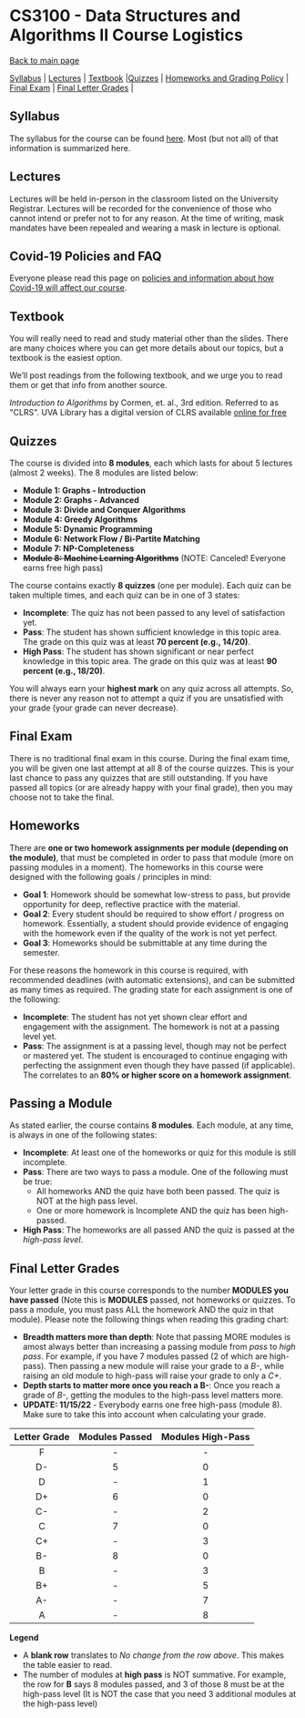 CS3100 - Data Structures and Algorithms II Course Logistics
===============================

[Back to main page](../readme.html)

[Syllabus](#syllabus) | [Lectures](#lectures) | [Textbook](#textbook) |[Quizzes](#quizzes) |  [Homeworks and Grading Policy](#homeworks) | [Final Exam](#final) | [Final Letter Grades](#lettergrades) | 

<a name="syllabus"></a>Syllabus
------------------------------------------

The syllabus for the course can be found [here](./syllabus.pdf). Most (but not all) of that information is summarized here.

<a name="lectures"></a>Lectures
------------------------------------------

Lectures will be held in-person in the classroom listed on the University Registrar. Lectures will be recorded for the convenience of those who cannot intend or prefer not to for any reason. At the time of writing, mask mandates have been repealed and wearing a mask in lecture is optional. 

<a name="covid"></a>Covid-19 Policies and FAQ
------------------------------------------
Everyone please read this page on [policies and information about how Covid-19 will affect our course](./covid.html).

<a name="textbook"></a>Textbook
------------------------------------------

You will really need to read and study material other than the slides. There are many choices where you can get more details about our topics, but a textbook is the easiest option.

We’ll post readings from the following textbook, and we urge you to read them or get that info from another source.

*Introduction to Algorithms* by Cormen, et. al., 3rd edition.  Referred to as "CLRS".  UVA Library has a digital version of CLRS available [online for free](https://search.lib.virginia.edu/catalog/u6757775)


<a name="lectures"></a>Quizzes
------------------------------------------

The course is divided into **8 modules**, each which lasts for about 5 lectures (almost 2 weeks). The 8 modules are listed below:

- **Module 1: Graphs - Introduction**
- **Module 2: Graphs - Advanced** 
- **Module 3: Divide and Conquer Algorithms**
- **Module 4: Greedy Algorithms** 
- **Module 5: Dynamic Programming** 
- **Module 6: Network Flow / Bi-Partite Matching** 
- **Module 7: NP-Completeness** 
- **~~Module 8: Machine Learning Algorithms~~** (NOTE: Canceled! Everyone earns free high pass)

The course contains exactly **8 quizzes** (one per module). Each quiz can be taken multiple times, and each quiz can be in one of 3 states:

- **Incomplete**: The quiz has not been passed to any level of satisfaction yet.
- **Pass**: The student has shown sufficient knowledge in this topic area. The grade on this quiz was at least **70 percent (e.g., 14/20)**.
- **High Pass**: The student has shown significant or near perfect knowledge in this topic area. The grade on this quiz was at least **90 percent (e.g., 18/20)**.

You will always earn your **highest mark** on any quiz across all attempts. So, there is never any reason not to attempt a quiz if you are unsatisfied with your grade (your grade can never decrease).

<a name="final"></a>Final Exam
----------------------------------------------------------

There is no traditional final exam in this course. During the final exam time, you will be given one last attempt at all 8 of the course quizzes. This is your last chance to pass any quizzes that are still outstanding. If you have passed all topics (or are already happy with your final grade), then you may choose not to take the final.


<a name="homeworks"></a>Homeworks
----------------------------------------------------------

There are **one or two homework assignments per module (depending on the module)**, that must be completed in order to pass that module (more on passing modules in a moment). The homeworks in this course were designed with the following goals / principles in mind:

- **Goal 1**: Homework should be somewhat low-stress to pass, but provide opportunity for deep, reflective practice with the material.
- **Goal 2**: Every student should be required to show effort / progress on homework. Essentially, a student should provide evidence of engaging with the homework even if the quality of the work is not yet perfect.
- **Goal 3**: Homeworks should be submittable at any time during the semester.

For these reasons the homework in this course is required, with recommended deadlines (with automatic extensions), and can be submitted as many times as required. The grading state for each assignment is one of the following:

- **Incomplete**: The student has not yet shown clear effort and engagement with the assignment. The homework is not at a passing level yet.
- **Pass**: The assignment is at a passing level, though may not be perfect or mastered yet. The student is encouraged to continue engaging with perfecting the assignment even though they have passed (if applicable). The correlates to an **80% or higher score on a homework assignment**.


<a name="passing"></a>Passing a Module
----------------------------------------------------------

As stated earlier, the course contains **8 modules**. Each module, at any time, is always in one of the following states:

- **Incomplete**: At least one of the homeworks or quiz for this module is still incomplete.
- **Pass**: There are two ways to pass a module. One of the following must be true:
	- All homeworks AND the quiz have both been passed. The quiz is NOT at the high pass level.
	- One or more homework is Incomplete AND the quiz has been high-passed. 
- **High Pass**: The homeworks are all passed AND the quiz is passed at the *high-pass level*.

<a name="lettergrades"></a>Final Letter Grades
----------------------------------------------------------

Your letter grade in this course corresponds to the number **MODULES you have passed** (Note this is **MODULES** passed, not homeworks or quizzes. To pass a module, you must pass ALL the homework AND the quiz in that module). Please note the following things when reading this grading chart:

- **Breadth matters more than depth**: Note that passing MORE modules is amost always better than increasing a passing module from *pass* to *high pass*. For example, if you have 7 modules passed (2 of which are high-pass). Then passing a new module will raise your grade to a *B-*, while raising an old module to high-pass will raise your grade to only a *C+*.
- **Depth starts to matter more once you reach a B-**: Once you reach a grade of *B-*, getting the modules to the high-pass level matters more.
- **UPDATE: 11/15/22** - Everybody earns one free high-pass (module 8). Make sure to take this into account when calculating your grade.

| Letter Grade | Modules Passed | Modules High-Pass |
|:--------------:|:---:|:---:|
| F | - | - |
| D- | 5 | 0 |
| D | - | 1 |
| D+ | 6 | 0 |
| C- | - | 2 |
| C | 7 | 0 |
| C+ | - | 3 |
| B- | 8 | 0 |
| B | - | 3 |
| B+ | - | 5 |
| A- | - | 7 |
| A | - | 8 |

**Legend**

- A **blank row** translates to *No change from the row above*. This makes the table easier to read.
- The number of modules at **high pass** is NOT summative. For example, the row for **B** says 8 modules passed, and 3 of those 8 must be at the high-pass level (It is NOT the case that you need 3 additional modules at the high-pass level)



